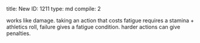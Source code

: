 title:          New
ID:             1211
type:           md
compile:        2


works like damage. taking an action that costs fatigue requires a stamina + athletics roll, failure gives a fatigue condition. harder actions can give penalties.